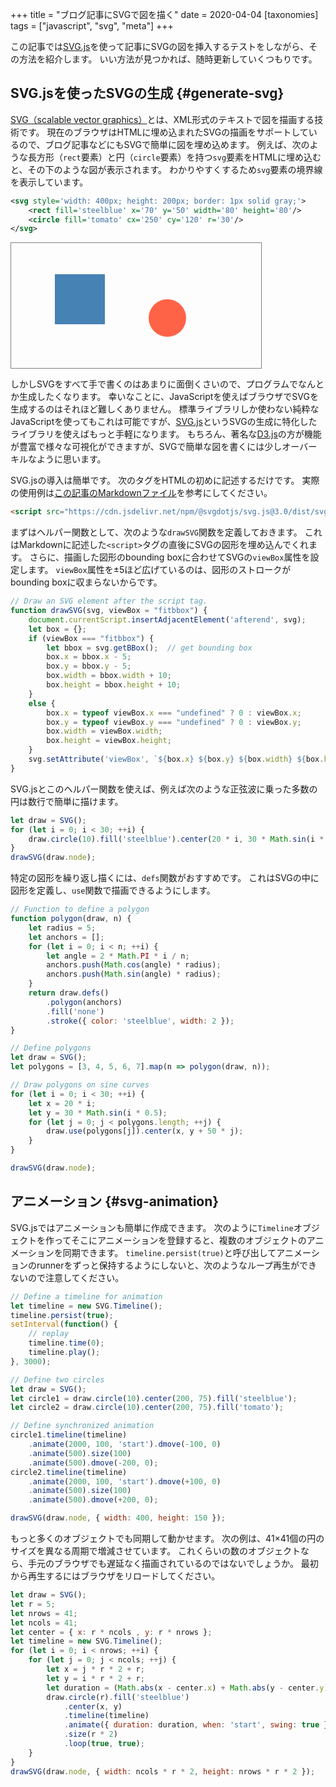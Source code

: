 +++
title = "ブログ記事にSVGで図を描く"
date = 2020-04-04
[taxonomies]
tags = ["javascript", "svg", "meta"]
+++

この記事では[SVG.js](https://svgjs.com/docs/3.0/)を使って記事にSVGの図を挿入するテストをしながら、その方法を紹介します。
いい方法が見つかれば、随時更新していくつもりです。

<!-- more -->

## SVG.jsを使ったSVGの生成 {#generate-svg}

[SVG（scalable vector graphics）](https://en.wikipedia.org/wiki/Scalable_Vector_Graphics)とは、XML形式のテキストで図を描画する技術です。
現在のブラウザはHTMLに埋め込まれたSVGの描画をサポートしているので、ブログ記事などにもSVGで簡単に図を埋め込めます。
例えば、次のような長方形（`rect`要素）と円（`circle`要素）を持つ`svg`要素をHTMLに埋め込むと、その下のような図が表示されます。
わかりやすくするため`svg`要素の境界線を表示しています。

```xml
<svg style='width: 400px; height: 200px; border: 1px solid gray;'>
    <rect fill='steelblue' x='70' y='50' width='80' height='80'/>
    <circle fill='tomato' cx='250' cy='120' r='30'/>
</svg>
```
<svg style='width: 400px; height: 200px; border: 1px solid gray;'>
    <rect fill='steelblue' x='70' y='50' width='80' height='80'/>
    <circle fill='tomato' cx='250' cy='120' r='30'/>
</svg>

しかしSVGをすべて手で書くのはあまりに面倒くさいので、プログラムでなんとか生成したくなります。
幸いなことに、JavaScriptを使えばブラウザでSVGを生成するのはそれほど難しくありません。
標準ライブラリしか使わない純粋なJavaScriptを使ってもこれは可能ですが、[SVG.js](https://svgjs.com/docs/3.0/)というSVGの生成に特化したライブラリを使えばもっと手軽になります。
もちろん、著名な[D3.js](https://d3js.org/)の方が機能が豊富で様々な可視化ができますが、SVGで簡単な図を書くには少しオーバーキルなように思います。

SVG.jsの導入は簡単です。
次のタグをHTMLの初めに記述するだけです。
実際の使用例は[この記事のMarkdownファイル](https://raw.githubusercontent.com/bicycle1885/website/master/content/blog/2020/blog-svg-test/index.md)を参考にしてください。

```html
<script src="https://cdn.jsdelivr.net/npm/@svgdotjs/svg.js@3.0/dist/svg.min.js"></script>
```
<script src="https://cdn.jsdelivr.net/npm/@svgdotjs/svg.js@3.0/dist/svg.min.js"></script>

まずはヘルパー関数として、次のような`drawSVG`関数を定義しておきます。
これはMarkdownに記述した`<script>`タグの直後にSVGの図形を埋め込んでくれます。
さらに、描画した図形のbounding boxに合わせてSVGの`viewBox`属性を設定します。
`viewBox`属性を±5ほど広げているのは、図形のストロークがbounding boxに収まらないからです。
```js
// Draw an SVG element after the script tag.
function drawSVG(svg, viewBox = "fitbbox") {
    document.currentScript.insertAdjacentElement('afterend', svg);
    let box = {};
    if (viewBox === "fitbbox") {
        let bbox = svg.getBBox();  // get bounding box
        box.x = bbox.x - 5;
        box.y = bbox.y - 5;
        box.width = bbox.width + 10;
        box.height = bbox.height + 10;
    }
    else {
        box.x = typeof viewBox.x === "undefined" ? 0 : viewBox.x;
        box.y = typeof viewBox.y === "undefined" ? 0 : viewBox.y;
        box.width = viewBox.width;
        box.height = viewBox.height;
    }
    svg.setAttribute('viewBox', `${box.x} ${box.y} ${box.width} ${box.height}`);
}
```
<script>
// Draw an SVG element after the script tag.
function drawSVG(svg, viewBox = "fitbbox") {
    document.currentScript.insertAdjacentElement('afterend', svg);
    let box = {};
    if (viewBox === "fitbbox") {
        let bbox = svg.getBBox();  // get bounding box
        box.x = bbox.x - 5;
        box.y = bbox.y - 5;
        box.width = bbox.width + 10;
        box.height = bbox.height + 10;
    }
    else {
        box.x = typeof viewBox.x === "undefined" ? 0 : viewBox.x;
        box.y = typeof viewBox.y === "undefined" ? 0 : viewBox.y;
        box.width = viewBox.width;
        box.height = viewBox.height;
    }
    svg.setAttribute('viewBox', `${box.x} ${box.y} ${box.width} ${box.height}`);
}
</script>

SVG.jsとこのヘルパー関数を使えば、例えば次のような正弦波に乗った多数の円は数行で簡単に描けます。

```js
let draw = SVG();
for (let i = 0; i < 30; ++i) {
    draw.circle(10).fill('steelblue').center(20 * i, 30 * Math.sin(i * 0.5));
}
drawSVG(draw.node);
```
<script>{
let draw = SVG();
for (let i = 0; i < 30; ++i) {
    draw.circle(10).fill('steelblue').center(20 * i, 30 * Math.sin(i * 0.5));
}
drawSVG(draw.node);
}</script>

特定の図形を繰り返し描くには、`defs`関数がおすすめです。
これはSVGの中に図形を定義し、`use`関数で描画できるようにします。

```js
// Function to define a polygon
function polygon(draw, n) {
    let radius = 5;
    let anchors = [];
    for (let i = 0; i < n; ++i) {
        let angle = 2 * Math.PI * i / n;
        anchors.push(Math.cos(angle) * radius);
        anchors.push(Math.sin(angle) * radius);
    }
    return draw.defs()
        .polygon(anchors)
        .fill('none')
        .stroke({ color: 'steelblue', width: 2 });
}

// Define polygons
let draw = SVG();
let polygons = [3, 4, 5, 6, 7].map(n => polygon(draw, n));

// Draw polygons on sine curves
for (let i = 0; i < 30; ++i) {
    let x = 20 * i;
    let y = 30 * Math.sin(i * 0.5);
    for (let j = 0; j < polygons.length; ++j) {
        draw.use(polygons[j]).center(x, y + 50 * j);
    }
}

drawSVG(draw.node);
```
<script>{
// Function to define a polygon
function polygon(draw, n) {
    let radius = 5;
    let anchors = [];
    for (let i = 0; i < n; ++i) {
        let angle = 2 * Math.PI * i / n;
        anchors.push(Math.cos(angle) * radius);
        anchors.push(Math.sin(angle) * radius);
    }
    return draw.defs()
        .polygon(anchors)
        .fill('none')
        .stroke({ color: 'steelblue', width: 2 });
}

// Define polygons
let draw = SVG();
let polygons = [3, 4, 5, 6, 7].map(n => polygon(draw, n));

// Draw polygons on sine curves
for (let i = 0; i < 30; ++i) {
    let x = 20 * i;
    let y = 30 * Math.sin(i * 0.5);
    for (let j = 0; j < polygons.length; ++j) {
        draw.use(polygons[j]).center(x, y + 50 * j);
    }
}

drawSVG(draw.node);
}</script>


## アニメーション {#svg-animation}

SVG.jsではアニメーションも簡単に作成できます。
次のように`Timeline`オブジェクトを作ってそこにアニメーションを登録すると、複数のオブジェクトのアニメーションを同期できます。
`timeline.persist(true)`と呼び出してアニメーションのrunnerをずっと保持するようにしないと、次のようなループ再生ができないので注意してください。

```js
// Define a timeline for animation
let timeline = new SVG.Timeline();
timeline.persist(true);
setInterval(function() {
    // replay
    timeline.time(0);
    timeline.play();
}, 3000);

// Define two circles
let draw = SVG();
let circle1 = draw.circle(10).center(200, 75).fill('steelblue');
let circle2 = draw.circle(10).center(200, 75).fill('tomato');

// Define synchronized animation
circle1.timeline(timeline)
    .animate(2000, 100, 'start').dmove(-100, 0)
    .animate(500).size(100)
    .animate(500).dmove(-200, 0);
circle2.timeline(timeline)
    .animate(2000, 100, 'start').dmove(+100, 0)
    .animate(500).size(100)
    .animate(500).dmove(+200, 0);

drawSVG(draw.node, { width: 400, height: 150 });
```
<script>{
// Define a timeline for animation
let timeline = new SVG.Timeline();
timeline.persist(true);
setInterval(function() {
    // replay
    timeline.time(0);
    timeline.play();
}, 3000);

// Define two circles
let draw = SVG();
let circle1 = draw.circle(10).center(200, 75).fill('steelblue');
let circle2 = draw.circle(10).center(200, 75).fill('tomato');

// Define synchronized animation
circle1.timeline(timeline)
    .animate(2000, 100, 'start').dmove(-100, 0)
    .animate(500).size(100)
    .animate(500).dmove(-200, 0);
circle2.timeline(timeline)
    .animate(2000, 100, 'start').dmove(+100, 0)
    .animate(500).size(100)
    .animate(500).dmove(+200, 0);

drawSVG(draw.node, { width: 400, height: 150 });
}</script>

もっと多くのオブジェクトでも同期して動かせます。
次の例は、41×41個の円のサイズを異なる周期で増減させています。
これくらいの数のオブジェクトなら、手元のブラウザでも遅延なく描画されているのではないでしょうか。
最初から再生するにはブラウザをリロードしてください。

```js
let draw = SVG();
let r = 5;
let nrows = 41;
let ncols = 41;
let center = { x: r * ncols , y: r * nrows };
let timeline = new SVG.Timeline();
for (let i = 0; i < nrows; ++i) {
    for (let j = 0; j < ncols; ++j) {
        let x = j * r * 2 + r;
        let y = i * r * 2 + r;
        let duration = (Math.abs(x - center.x) + Math.abs(y - center.y)) * 10 + 500;
        draw.circle(r).fill('steelblue')
            .center(x, y)
            .timeline(timeline)
            .animate({ duration: duration, when: 'start', swing: true })
            .size(r * 2)
            .loop(true, true);
    }
}
drawSVG(draw.node, { width: ncols * r * 2, height: nrows * r * 2 });
```
<script>{
let draw = SVG();
let r = 5;
let nrows = 41;
let ncols = 41;
let center = { x: r * ncols , y: r * nrows };
let timeline = new SVG.Timeline();
for (let i = 0; i < nrows; ++i) {
    for (let j = 0; j < ncols; ++j) {
        let x = j * r * 2 + r;
        let y = i * r * 2 + r;
        let duration = (Math.abs(x - center.x) + Math.abs(y - center.y)) * 10 + 500;
        draw.circle(r).fill('steelblue')
            .center(x, y)
            .timeline(timeline)
            .animate({ duration: duration, when: 'start', swing: true })
            .size(r * 2)
            .loop(true, true);
    }
}
drawSVG(draw.node, { width: ncols * r * 2, height: nrows * r * 2 });
}</script>
